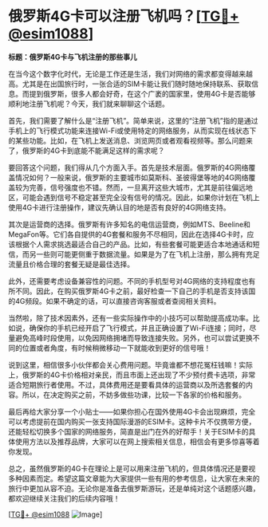 # 俄罗斯4G卡可以注册飞机吗？[[TG💪+ @esim1088](https://t.me/s/esim1088)]

**标题：俄罗斯4G卡与飞机注册的那些事儿**

在当今这个数字化时代，无论是工作还是生活，我们对网络的需求都变得越来越高。尤其是在出国旅行时，一张合适的SIM卡能让我们随时随地保持联系、获取信息。而提到俄罗斯，很多人都会好奇，在这个广袤的国家里，使用4G卡是否能够顺利地注册飞机呢？今天，我们就来聊聊这个话题。

首先，我们需要了解什么是“注册飞机”。简单来说，这里的“注册飞机”指的是通过手机上的飞行模式功能来连接Wi-Fi或使用特定的网络服务，从而实现在线状态下的某些功能。比如，在飞机上发送消息、浏览网页或者观看视频等。那么问题来了，俄罗斯的4G卡到底能不能满足这样的需求呢？

要回答这个问题，我们得从几个方面入手。首先是技术层面。俄罗斯的4G网络覆盖情况如何？一般来说，俄罗斯的主要城市如莫斯科、圣彼得堡等地的4G网络覆盖较为完善，信号强度也不错。然而，一旦离开这些大城市，尤其是前往偏远地区，可能会遇到信号不稳定甚至完全没有信号的情况。因此，如果你计划在飞机上使用4G卡进行注册操作，建议先确认目的地是否有良好的4G网络支持。

其次是运营商的选择。俄罗斯有许多知名的电信运营商，例如MTS、Beeline和MegaFon等。它们各自提供的4G套餐和服务不尽相同，因此在选择4G卡时，应该根据个人需求挑选最适合自己的产品。比如，有些套餐可能更适合本地通话和短信，而另一些则可能更侧重于数据流量。如果是为了在飞机上注册，那么拥有充足流量且价格合理的套餐无疑是最佳选择。

此外，还需要考虑设备兼容性的问题。不同的手机型号对4G网络的支持程度也有所不同。因此，在购买俄罗斯4G卡之前，最好检查一下自己的手机是否支持该国的4G频段。如果不确定的话，可以直接咨询客服或者查阅相关资料。

当然啦，除了技术因素外，还有一些实际操作中的小技巧可以帮助提高成功率。比如说，确保你的手机已经开启了飞行模式，并且正确设置了Wi-Fi连接；同时，尽量避免高峰时段使用，以免因网络拥堵而导致连接失败。另外，也可以尝试更换不同的位置或者角度，有时候稍微移动一下就能收到更好的信号哦！

说到这里，相信很多小伙伴都会关心费用问题。毕竟谁都不想花冤枉钱嘛！实际上，俄罗斯的4G卡价格相对亲民，而且市面上还出现了不少预付费卡选项，非常适合短期旅行者使用。不过，具体费用还是要看具体的运营商以及所选套餐的内容。所以，在决定购买之前，不妨多做些功课，比较一下各家的价格和服务。

最后再给大家分享一个小贴士——如果你担心在国外使用4G卡会出现麻烦，完全可以考虑提前在国内购买一张支持国际漫游的ESIM卡。这种卡片不仅携带方便，还能轻松切换多个国家的网络服务，简直是出门在外的好帮手！关于ESIM卡的具体使用方法以及推荐品牌，大家可以在网上搜索相关信息，相信会有更多惊喜等着你发现。

总之，虽然俄罗斯的4G卡在理论上是可以用来注册飞机的，但具体情况还是要视多种因素而定。希望这篇文章能为大家提供一些有用的参考信息，让大家在未来的旅行中更加从容不迫。无论你是准备去俄罗斯游玩，还是单纯对这个话题感兴趣，都欢迎继续关注我们的后续内容哦！

[[TG💪+ @esim1088](https://t.me/s/esim1088) ![Image](https://i.postimg.cc/4NQfJmqS/Snipaste-2025-05-13-00-14-12.png)]